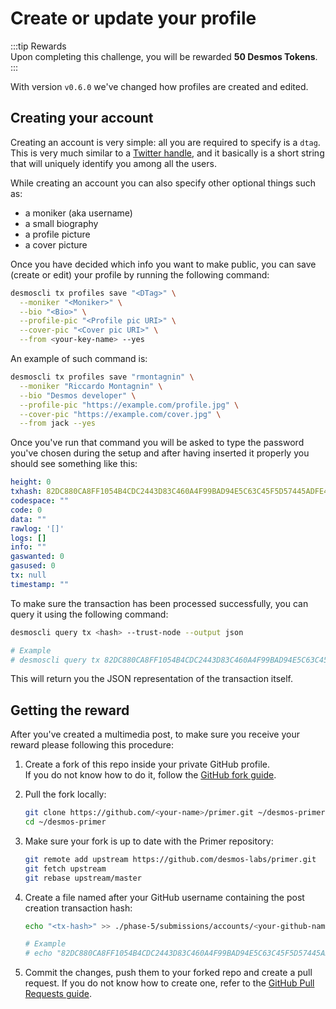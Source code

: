 # Create or update your profile
:::tip Rewards  
Upon completing this challenge, you will be rewarded **50 Desmos Tokens**.  
:::

With version `v0.6.0` we've changed how profiles are created and edited.

## Creating your account
Creating an account is very simple: all you are required to specify is a `dtag`. This is very much similar to a [Twitter handle](https://help.twitter.com/en/managing-your-account/change-twitter-handle), and it basically is a short string that will uniquely identify you among all the users.

While creating an account you can also specify other optional things such as: 

- a moniker (aka username)
- a small biography
- a profile picture
- a cover picture

Once you have decided which info you want to make public, you can save (create or edit) your profile by running the following command:

```bash
desmoscli tx profiles save "<DTag>" \
  --moniker "<Moniker>" \
  --bio "<Bio>" \
  --profile-pic "<Profile pic URI>" \
  --cover-pic "<Cover pic URI>" \
  --from <your-key-name> --yes 
``` 

An example of such command is: 

```bash
desmoscli tx profiles save "rmontagnin" \
  --moniker "Riccardo Montagnin" \
  --bio "Desmos developer" \
  --profile-pic "https://example.com/profile.jpg" \
  --cover-pic "https://example.com/cover.jpg" \
  --from jack --yes
```

Once you've run that command you will be asked to type the password you've chosen during the setup and after having inserted it properly you should see something like this: 

```yml
height: 0
txhash: 82DC880CA8FF1054B4CDC2443D83C460A4F99BAD94E5C63C45F5D57445ADFE49
codespace: ""
code: 0
data: ""
rawlog: '[]'
logs: []
info: ""
gaswanted: 0
gasused: 0
tx: null
timestamp: ""
```

To make sure the transaction has been processed successfully, you can query it using the following command: 

```bash
desmoscli query tx <hash> --trust-node --output json

# Example
# desmoscli query tx 82DC880CA8FF1054B4CDC2443D83C460A4F99BAD94E5C63C45F5D57445ADFE49 --trust-node --output json
``` 

This will return you the JSON representation of the transaction itself.

## Getting the reward 
After you've created a multimedia post, to make sure you receive your reward please following this procedure: 

1. Create a fork of this repo inside your private GitHub profile.  
   If you do not know how to do it, follow the [GitHub fork guide](https://help.github.com/en/github/getting-started-with-github/fork-a-repo).

2. Pull the fork locally:  
   ```bash
   git clone https://github.com/<your-name>/primer.git ~/desmos-primer
   cd ~/desmos-primer
   ```
   
3. Make sure your fork is up to date with the Primer repository:  
   ```bash
   git remote add upstream https://github.com/desmos-labs/primer.git
   git fetch upstream
   git rebase upstream/master
   ```

4. Create a file named after your GitHub username containing the post creation transaction hash:  
   ```bash
   echo "<tx-hash>" >> ./phase-5/submissions/accounts/<your-github-name>
   
   # Example
   # echo "82DC880CA8FF1054B4CDC2443D83C460A4F99BAD94E5C63C45F5D57445ADFE49" >> ./phase-5/submissions/accounts/RiccardoM
   ```

5. Commit the changes, push them to your forked repo and create a pull request. If you do not know how to create one, refer to the [GitHub Pull Requests guide](https://help.github.com/en/github/collaborating-with-issues-and-pull-requests/creating-a-pull-request).
